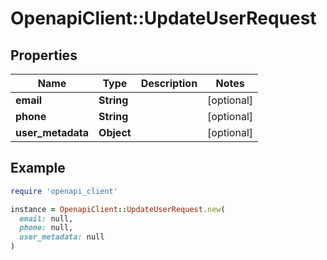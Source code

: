 # OpenapiClient::UpdateUserRequest

## Properties

| Name | Type | Description | Notes |
| ---- | ---- | ----------- | ----- |
| **email** | **String** |  | [optional] |
| **phone** | **String** |  | [optional] |
| **user_metadata** | **Object** |  | [optional] |

## Example

```ruby
require 'openapi_client'

instance = OpenapiClient::UpdateUserRequest.new(
  email: null,
  phone: null,
  user_metadata: null
)
```

